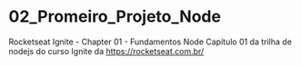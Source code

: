 # 02_Promeiro_Projeto_Node
 Rocketseat Ignite - Chapter 01 - Fundamentos Node
 Capítulo 01 da trilha de nodejs do curso Ignite da https://rocketseat.com.br/
